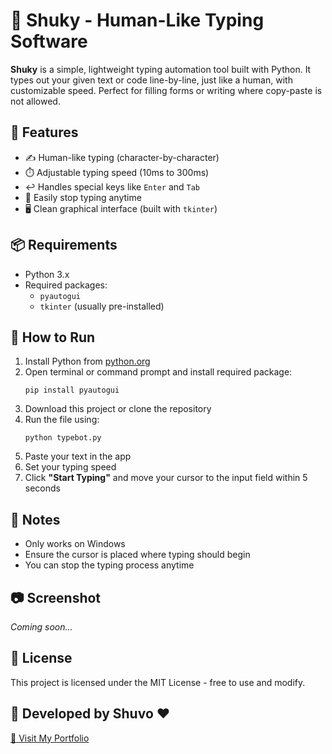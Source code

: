 <h1>🤖 Shuky - Human-Like Typing Software</h1>

<p><strong>Shuky</strong> is a simple, lightweight typing automation tool built with Python. It types out your given text or code line-by-line, just like a human, with customizable speed. Perfect for filling forms or writing where copy-paste is not allowed.</p>

<h2>🚀 Features</h2>
<ul>
  <li>✍️ Human-like typing (character-by-character)</li>
  <li>⏱️ Adjustable typing speed (10ms to 300ms)</li>
  <li>↩️ Handles special keys like <code>Enter</code> and <code>Tab</code></li>
  <li>🛑 Easily stop typing anytime</li>
  <li>🖥️ Clean graphical interface (built with <code>tkinter</code>)</li>
</ul>

<h2>📦 Requirements</h2>
<ul>
  <li>Python 3.x</li>
  <li>Required packages:
    <ul>
      <li><code>pyautogui</code></li>
      <li><code>tkinter</code> (usually pre-installed)</li>
    </ul>
  </li>
</ul>

<h2>🔧 How to Run</h2>
<ol>
  <li>Install Python from <a href="https://www.python.org/downloads/" target="_blank">python.org</a></li>
  <li>Open terminal or command prompt and install required package:
    <pre><code>pip install pyautogui</code></pre>
  </li>
  <li>Download this project or clone the repository</li>
  <li>Run the file using:
    <pre><code>python typebot.py</code></pre>
  </li>
  <li>Paste your text in the app</li>
  <li>Set your typing speed</li>
  <li>Click <strong>"Start Typing"</strong> and move your cursor to the input field within 5 seconds</li>
</ol>

<h2>📌 Notes</h2>
<ul>
  <li>Only works on Windows</li>
  <li>Ensure the cursor is placed where typing should begin</li>
  <li>You can stop the typing process anytime</li>
</ul>

<h2>📷 Screenshot</h2>
<p><em>Coming soon...</em></p>

<h2>📁 License</h2>
<p>This project is licensed under the MIT License - free to use and modify.</p>

<h2>🙌 Developed by Shuvo ❤️</h2>
<p><a href="https://engrshuvodas.github.io/SHUVO-_portfolio/" target="_blank">🔗 Visit My Portfolio</a></p>
